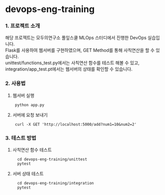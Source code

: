 # devops-eng-training
### 1. 프로젝트 소개
해당 프로젝트는 모두의연구소 풀잎스쿨 MLOps 스터디에서 진행한 DevOps 실습입니다.  
Flask를 사용하여 웹서버를 구현하였으며, GET Method를 통해 사칙연산을 할 수 있습니다.  
unittest/functions_test.py에서는 사칙연산 함수를 테스트 해볼 수 있고, integration/app_test.pt에서는 웹서버의 상태를 확인할 수 있습니다.

### 2. 사용법
1. 웹서버 실행  
   ```shell
    python app.py
    ```
2. 서버에 요청 보내기  
   ```shell
    curl -X GET 'http://localhost:5000/add?num1=10&num2=2'
    ```

### 3. 테스트 방법
1. 사칙연산 함수 테스트
   ```shell
     cd devops-eng-training/unittest
     pytest
   ```
2. 서버 상태 테스트
   ```shell
     cd devops-eng-training/integration
     pytest
   ```
